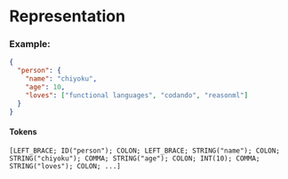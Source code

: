 # Representation

### Example:

```json
{
  "person": {
    "name": "chiyoku",
    "age": 10,
    "loves": ["functional languages", "codando", "reasonml"]
  }
}
```

#### Tokens

```
[LEFT_BRACE; ID("person"); COLON; LEFT_BRACE; STRING("name"); COLON; STRING("chiyoku"); COMMA; STRING("age"); COLON; INT(10); COMMA; STRING("loves"); COLON; ...]
```
